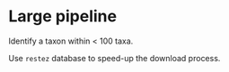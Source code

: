 # Large pipeline

Identify a taxon within < 100 taxa.

Use `restez` database to speed-up the download process.